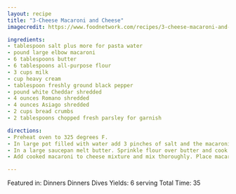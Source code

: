 ```yaml
---
layout: recipe
title: "3-Cheese Macaroni and Cheese"
imagecredit: https://www.foodnetwork.com/recipes/3-cheese-macaroni-and-cheese-recipe--48199

ingredients:
- tablespoon salt plus more for pasta water
- pound large elbow macaroni
- 6 tablespoons butter
- 6 tablespoons all-purpose flour
- 3 cups milk
- cup heavy cream
- tablespoon freshly ground black pepper
- pound white Cheddar shredded
- 4 ounces Romano shredded
- 4 ounces Asiago shredded
- 2 cups bread crumbs 
- 2 tablespoons chopped fresh parsley for garnish

directions:
- Preheat oven to 325 degrees F.
- In large pot filled with water add 3 pinches of salt and the macaroni and place over high heat. Bring to a boil and let cook until al dente about 8 minutes. Drain. Set aside.
- In a large saucepan melt butter. Sprinkle flour over butter and cook 2 to 3 minutes on medium heat whisking until a roux or paste forms. Add cold milk and whisk vigorously until dissolved. Cook sauce on medium-low heat until thick and bubbly. Add heavy cream all cheeses 1 tablespoon of salt and 1 tablespoon pepper. Cook until cheeses are fully melted stirring occasionally.
- Add cooked macaroni to cheese mixture and mix thoroughly. Place macaroni mixture in a 13 by 9 baking dish and top with breadcrumbs. Place in the oven and bake for 12 to 15 minutes or until golden brown. Top with fresh parsley and serve.

---
```


Featured in: Dinners Dinners Dives
Yields: 6 serving
Total Time: 35
